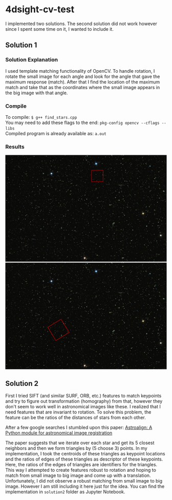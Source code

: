 # 4dsight-cv-test

I implemented two solutions. The second solution did not work however since I spent some time on it, I wanted to include it.

## Solution 1

### Solution Explanation

I used template matching functionality of OpenCV. To handle rotation, I rotate the small image for each angle and look for the angle that gave the maximum response (match). After that I find the location of the maximum match and take that as the coordinates where the small image appears in the big image with that angle.

### Compile

To compile: `$ g++ find_stars.cpp`  
You may need to add these flags to the end: ``pkg-config opencv --cflags --libs``  
Compiled program is already available as: `a.out`

### Results

![png](./result.png)
![png](./result_rotated.png)


## Solution 2

First I tried SIFT (and similar SURF, ORB, etc.) features to match keypoints and try to figure out transformation (homography) from that, however they don't seem to work well in astronomical images like these. I realized that I need features that are invariant to rotation. To solve this problem, the feature can be the ratios of the distances of stars from each other.

After a few google searches I stumbled upon this paper: 
[Astroalign: A Python module for astronomical image registration](https://arxiv.org/abs/1909.02946)

The paper suggests that we iterate over each star and get its 5 closest neighbors and then we form triangles by (5 choose 3) points. In my implementation, I took the centroids of these triangles as keypoint locations and the ratios of edges of these triangles as descriptor of these keypoints. Here, the ratios of the edges of triangles are identifiers for the triangles. This way I attempted to create features robust to rotation and hoping to match from small image to big image and come up with a translation. Unfortunately, I did not observe a robust matching from small image to big image. However I am still including it here just for the idea. You can find the implementation in `solution2` folder as Jupyter Notebook.
